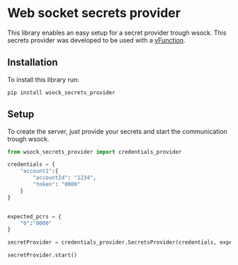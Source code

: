 # Web socket secrets provider

This library enables an easy setup for a secret provider trough wsock. This secrets provider was developed to be used with a [vFunction](https://developer.verifiably.com/docs/vfunctions/what-is-a-vfunction).

## Installation
To install this library run:

```
pip install wsock_secrets_provider
```

## Setup
To create the server, just provide your secrets and start the communication trough wsock.

```python
from wsock_secrets_provider import credentials_provider

credentials = {
    "account1":{
        "accountId": "1234",
        "token": "0000"
    }
}


expected_pcrs = {
    "0":"0000"
}

secretProvider = credentials_provider.SecretsProvider(credentials, expected_pcrs)

secretProvider.start()
```
